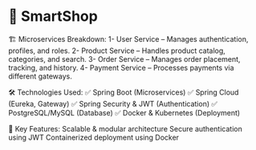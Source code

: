 # 🛒 SmartShop

🏗️ Microservices Breakdown:
1- User Service – Manages authentication, profiles, and roles.
2- Product Service – Handles product catalog, categories, and search.
3- Order Service – Manages order placement, tracking, and history.
4- Payment Service – Processes payments via different gateways.

🛠️ Technologies Used:
✅ Spring Boot (Microservices)
✅ Spring Cloud (Eureka, Gateway)
✅ Spring Security & JWT (Authentication)
✅ PostgreSQL/MySQL (Database)
✅ Docker & Kubernetes (Deployment)

🚀 Key Features:
Scalable & modular architecture
Secure authentication using JWT
Containerized deployment using Docker
